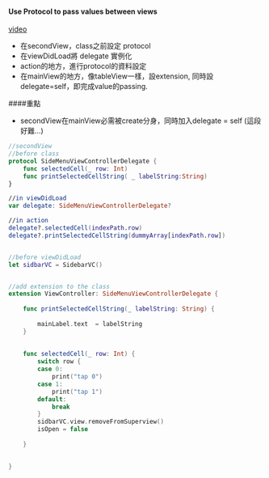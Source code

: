 #### Use Protocol to pass values between views
[video](https://www.youtube.com/watch?v=DBWu6TnhLeY)

- 在secondView，class之前設定 protocol
- 在viewDidLoad將 delegate 實例化
- action的地方，進行protocol的資料設定
- 在mainView的地方，像tableView一樣，設extension, 同時設delegate=self，即完成value的passing.


####重點
- secondView在mainView必需被create分身，同時加入delegate = self (這段好難...)

```Swift
//secondView
//before class
protocol SideMenuViewControllerDelegate {
    func selectedCell(_ row: Int)
    func printSelectedCellString( _ labelString:String)
}

//in viewDidLoad
var delegate: SideMenuViewControllerDelegate?

//in action 
delegate?.selectedCell(indexPath.row)
delegate?.printSelectedCellString(dummyArray[indexPath.row])
```

```Swift

//before viewDidLoad
let sidbarVC = SidebarVC()


//add extension to the class
extension ViewController: SideMenuViewControllerDelegate {
    
    func printSelectedCellString(_ labelString: String) {
        
        mainLabel.text  = labelString
    }
    
   
    func selectedCell(_ row: Int) {
        switch row {
        case 0:
            print("tap 0")
        case 1:
            print("tap 1")
        default:
            break
        }
        sidbarVC.view.removeFromSuperview()
        isOpen = false
        
    }

    
}

```
